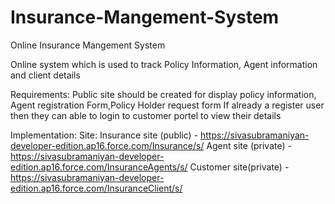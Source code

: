 # Insurance-Mangement-System
Online Insurance Mangement System

Online system which is used to track Policy Information, Agent information and client details 

Requirements:
  Public site should be created for display policy information, Agent registration Form,Policy Holder request form
  If already a register user then they can able to login to customer portel to view their details

Implementation:
  Site: 
    Insurance site (public) - https://sivasubramaniyan-developer-edition.ap16.force.com/Insurance/s/ 
    Agent site (private)    - https://sivasubramaniyan-developer-edition.ap16.force.com/InsuranceAgents/s/
    Customer site(private)  - https://sivasubramaniyan-developer-edition.ap16.force.com/InsuranceClient/s/

